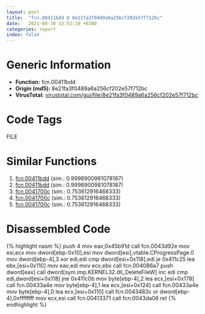 ```yaml
---
layout: post
title:  "fcn.00411bdd @ 8e21fa3f0489a6a256cf202e57f712bc"
date:   2021-08-30 15:52:19 +0300
categories: report
index: false
---
```


# Generic Information
- **Function:** fcn.00411bdd
- **Origin (md5):** 8e21fa3f0489a6a256cf202e57f712bc
- **VirusTotal:** [virustotal.com/gui/file/8e21fa3f0489a6a256cf202e57f712bc][virustotal_ref]

# Code Tags
<span class="tag" id="FILE">FILE</span>


# Similar Functions

1. [fcn.00411bdd][similar_1_ref] (sim.: 0.9998900981078187)
2. [fcn.00411bdd][similar_2_ref] (sim.: 0.9998900981078187)
3. [fcn.0041700c][similar_3_ref] (sim.: 0.753612916468333)
4. [fcn.0041700c][similar_4_ref] (sim.: 0.753612916468333)
5. [fcn.0041700c][similar_5_ref] (sim.: 0.753612916468333)


# Disassembled Code

{% highlight nasm %}
push 4
mov eax,0x45b91d
call fcn.0043d92e
mov esi,ecx
mov dword[ebp-0x10],esi
mov dword[esi],vtable.CProgressPage.0
mov dword[ebp-4],3
xor edi,edi
cmp dword[esi+0x118],edi
je 0x411c25
lea ebx,[esi+0x110]
mov eax,edi
mov ecx,ebx
call fcn.004086a7
push dword[eax]
call dword[sym.imp.KERNEL32.dll_DeleteFileW]
inc edi
cmp edi,dword[esi+0x118]
jne 0x411c0b
mov byte[ebp-4],2
lea ecx,[esi+0x178]
call fcn.00433a4e
mov byte[ebp-4],1
lea ecx,[esi+0x124]
call fcn.00433a4e
mov byte[ebp-4],0
lea ecx,[esi+0x110]
call fcn.0043483c
or dword[ebp-4],0xffffffff
mov ecx,esi
call fcn.00413371
call fcn.0043da06
ret 
{% endhighlight %}


[similar_1_ref]: /report/fcn.00411bdd@ff219f45286905b4a87327ca719363be
[similar_2_ref]: /report/fcn.00411bdd@44e1ffcf4e71f4505c09d520fd75f1e4
[similar_3_ref]: /report/fcn.0041700c@44e1ffcf4e71f4505c09d520fd75f1e4
[similar_4_ref]: /report/fcn.0041700c@ff219f45286905b4a87327ca719363be
[similar_5_ref]: /report/fcn.0041700c@8e21fa3f0489a6a256cf202e57f712bc
[virustotal_ref]: https://www.virustotal.com/gui/file/8e21fa3f0489a6a256cf202e57f712bc